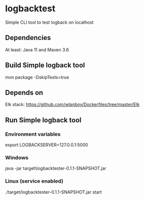 # logbacktest
Simple CLI tool to test logback on localhost

## Dependencies
At least: Java 11 and Maven 3.6

## Build Simple logback tool
mvn package -DskipTests=true

## Depends on
Elk stack: https://github.com/wlanboy/Dockerfiles/tree/master/Elk

## Run Simple logback tool
### Environment variables
export LOGBACKSERVER=127.0.0.1:5000

### Windows
java -jar target\logbacktester-0.1.1-SNAPSHOT.jar

### Linux (service enabled)
./target/logbacktester-0.1.1-SNAPSHOT.jar start
